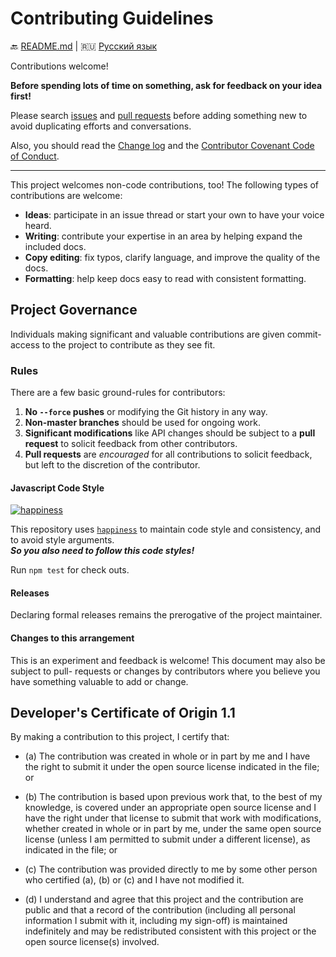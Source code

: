 # Contributing Guidelines

:back: [README.md](./README.md)
|
:ru: [Русский язык](./CONTRIBUTING-RU.md)

Contributions welcome!

**Before spending lots of time on something, ask for feedback on your idea first!**

Please search [issues](https://github.com/dutchenkoOleg/gulp-ejs-monster/issues) and [pull requests](https://github.com/dutchenkoOleg/gulp-ejs-monster/pulls) before adding something new to avoid duplicating
efforts and conversations.

Also, you should read the [Change log](./CHANGELOG.md) and the [Contributor Covenant Code of Conduct](./CODE_OF_CONDUCT.md).

---

This project welcomes non-code contributions, too! The following types of contributions
are welcome:

- **Ideas**: participate in an issue thread or start your own to have your voice heard.
- **Writing**: contribute your expertise in an area by helping expand the included docs.
- **Copy editing**: fix typos, clarify language, and improve the quality of the docs.
- **Formatting**: help keep docs easy to read with consistent formatting.

## Project Governance

Individuals making significant and valuable contributions are given commit-access to the project to contribute as they see fit.

### Rules

There are a few basic ground-rules for contributors:

1. **No `--force` pushes** or modifying the Git history in any way.
2. **Non-master branches** should be used for ongoing work.
3. **Significant modifications** like API changes should be subject to a **pull request**
   to solicit feedback from other contributors.
4. **Pull requests** are *encouraged* for all contributions to solicit feedback, but left to
   the discretion of the contributor.

#### Javascript Code Style

[![happiness][happiness-image]][happiness-url]

This repository uses [`happiness`][happiness-url] to maintain code style and consistency,
and to avoid style arguments.  
 ***So you also need to follow this code styles!*** 
 
 Run `npm test` for check outs.

[happiness-image]: https://cdn.rawgit.com/JedWatson/happiness/master/badge.svg
[happiness-url]: https://github.com/JedWatson/happiness

#### Releases

Declaring formal releases remains the prerogative of the project maintainer.

#### Changes to this arrangement

This is an experiment and feedback is welcome! This document may also be subject to pull-
requests or changes by contributors where you believe you have something valuable to add
or change.

## Developer's Certificate of Origin 1.1

By making a contribution to this project, I certify that:

- (a) The contribution was created in whole or in part by me and I have the right to
  submit it under the open source license indicated in the file; or

- (b) The contribution is based upon previous work that, to the best of my knowledge, is
  covered under an appropriate open source license and I have the right under that license
  to submit that work with modifications, whether created in whole or in part by me, under
  the same open source license (unless I am permitted to submit under a different
  license), as indicated in the file; or

- (c) The contribution was provided directly to me by some other person who certified
  (a), (b) or (c) and I have not modified it.

- (d) I understand and agree that this project and the contribution are public and that a
  record of the contribution (including all personal information I submit with it,
  including my sign-off) is maintained indefinitely and may be redistributed consistent
  with this project or the open source license(s) involved.
